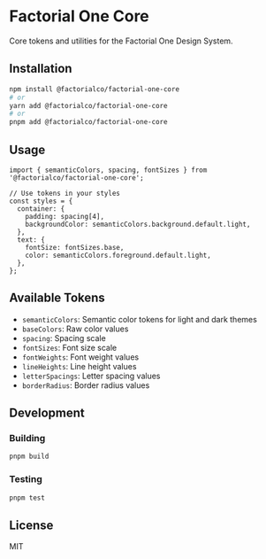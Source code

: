 # Factorial One Core

Core tokens and utilities for the Factorial One Design System.

## Installation

```bash
npm install @factorialco/factorial-one-core
# or
yarn add @factorialco/factorial-one-core
# or
pnpm add @factorialco/factorial-one-core
```

## Usage

```tsx
import { semanticColors, spacing, fontSizes } from '@factorialco/factorial-one-core';

// Use tokens in your styles
const styles = {
  container: {
    padding: spacing[4],
    backgroundColor: semanticColors.background.default.light,
  },
  text: {
    fontSize: fontSizes.base,
    color: semanticColors.foreground.default.light,
  },
};
```

## Available Tokens

- `semanticColors`: Semantic color tokens for light and dark themes
- `baseColors`: Raw color values
- `spacing`: Spacing scale
- `fontSizes`: Font size scale
- `fontWeights`: Font weight values
- `lineHeights`: Line height values
- `letterSpacings`: Letter spacing values
- `borderRadius`: Border radius values

## Development

### Building

```bash
pnpm build
```

### Testing

```bash
pnpm test
```

## License

MIT 